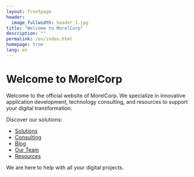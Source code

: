 ```yaml
---
layout: frontpage
header:
  image_fullwidth: header_1.jpg
title: "Welcome to MorelCorp"
description: ""
permalink: /en/index.html
homepage: true
lang: en
---
```


# Welcome to MorelCorp

Welcome to the official website of MorelCorp. We specialize in innovative application development, technology consulting, and resources to support your digital transformation.

Discover our solutions:

- [Solutions](/en/solutions/)
- [Consulting](/en/consultation/)
- [Blog](/en/blog/)
- [Our Team](/en/team/)
- [Resources](/en/resources/)

We are here to help with all your digital projects.
